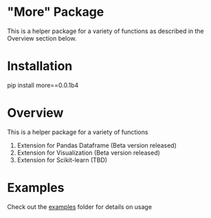 # "More" Package

This is a helper package for a variety of functions as described in the Overview section below. 

# Installation

pip install more==0.0.1b4

# Overview

This is a helper package for a variety of functions
1. Extension for Pandas Dataframe (Beta version released)
2. Extension for Visualization (Beta version released)
3. Extension for Scikit-learn (TBD)

# Examples
Check out the  [examples](https://github.com/ngupta23/more/tree/master/examples) folder for details on usage
